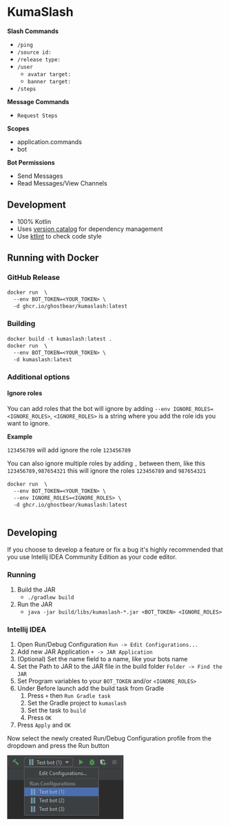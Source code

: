 # KumaSlash

**Slash Commands**
- `/ping`
- `/source id:`
- `/release type:`
- `/user`
  - `avatar target:`
  - `banner target:`
- `/steps`

**Message Commands**
- `Request Steps`

**Scopes**
- application.commands
- bot

**Bot Permissions**
- Send Messages
- Read Messages/View Channels

## Development
- 100% Kotlin
- Uses [version catalog](https://docs.gradle.org/current/userguide/platforms.html) for dependency management
- Use [ktlint](https://github.com/pinterest/ktlint) to check code style

## Running with Docker

### GitHub Release
```shell
docker run  \
  --env BOT_TOKEN=<YOUR_TOKEN> \
  -d ghcr.io/ghostbear/kumaslash:latest
```

### Building
```shell
docker build -t kumaslash:latest .
docker run  \
  --env BOT_TOKEN=<YOUR_TOKEN> \
  -d kumaslash:latest
```

### Additional options

#### Ignore roles

You can add roles that the bot will ignore by adding `--env IGNORE_ROLES=<IGNORE_ROLES>`, `<IGNORE_ROLES>` is a string where you add the role ids you want to ignore.

**Example**

`123456789` will add ignore the role `123456789`

You can also ignore multiple roles by adding `,` between them, like this `123456789,987654321` this will ignore the roles `123456789` and `987654321`

```shell
docker run  \
  --env BOT_TOKEN=<YOUR_TOKEN> \
  --env IGNORE_ROLES=<IGNORE_ROLES> \
  -d ghcr.io/ghostbear/kumaslash:latest
  
```

## Developing

If you choose to develop a feature or fix a bug it's highly recommended that you use Intellij IDEA Community Edition as your code editor. 

### Running
1. Build the JAR 
   - `./gradlew build`
2. Run the JAR
   - `java -jar build/libs/kumaslash-*.jar <BOT_TOKEN> <IGNORE_ROLES>`

### Intellij IDEA
1. Open Run/Debug Configuration `Run -> Edit Configurations...`
2. Add new JAR Application `+ -> JAR Application`
3. (Optional) Set the name field to a name, like your bots name
4. Set the Path to JAR to the JAR file in the build folder `Folder -> Find the JAR`
5. Set Program variables to your `BOT_TOKEN` and/or `<IGNORE_ROLES>`
6. Under Before launch add the build task from Gradle
   1. Press `+` then `Run Gradle task`
   2. Set the Gradle project to `kumaslash`
   3. Set the task to `build`
   4. Press `OK`
7. Press `Apply` and `OK`

Now select the newly created Run/Debug Configuration profile from the dropdown and press the Run button

![img.png](.github/assets/run_profiles.png)
